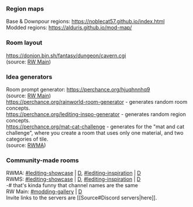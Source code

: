 ### Region maps  
Base & Downpour regions: https://noblecat57.github.io/index.html  
Modded regions: https://alduris.github.io/mod-map/

### Room layout  
https://donjon.bin.sh/fantasy/dungeon/cavern.cgi  
(source: [RW Main](https://discord.com/channels/291184728944410624/958418404769943572/1271954989673353239))  
### Idea generators  
Room prompt generator: https://perchance.org/hjuqhnnhq9  
(source: [RW Main](https://discord.com/channels/291184728944410624/838185248981385256/1012430659312169133))  
https://perchance.org/rainworld-room-generator - generates random room concepts.  
https://perchance.org/lediting-inspo-generator - generates random region concepts.   
https://perchance.org/mat-cat-challenge - generates for the "mat and cat challenge", where you create a room that uses only one material, and two categories of tile.  
(source: [RWMA](https://discord.com/channels/1083481230839922688/1083506128010358915/1211122741999177748))

### Community-made rooms  
RWMA: [\#lediting-showcase](https://discord.com/channels/1083481230839922688/1083484064549437470) | [D](discord://discord.com/channels/1083481230839922688/1083484064549437470), [\#lediting-inspiration](https://discord.com/channels/1083481230839922688/1083489325980844073) | [D](discord://discord.com/channels/1083481230839922688/1083489325980844073)  
RWMS: [\#lediting-showcase](https://discord.com/channels/1237826015829557400/1237868442485260349) | [D](discord://discord.com/channels/1237826015829557400/1237868442485260349), [\#lediting-inspiration](https://discord.com/channels/1237826015829557400/1238001390639517778) | [D](discord://discord.com/channels/1237826015829557400/1238001390639517778)  
-# that's kinda funny that channel names are the same  
RW Main: [\#modding-gallery](https://discord.com/channels/291184728944410624/481900360324218880) | [D](discord://discord.com/channels/291184728944410624/481900360324218880)  
Invite links to the servers are [[Source#Discord servers|here]].  

